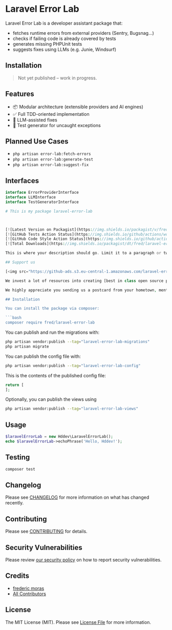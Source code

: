 # Laravel Error Lab

Laravel Error Lab is a developer assistant package that:
- fetches runtime errors from external providers (Sentry, Bugsnag…)
- checks if failing code is already covered by tests
- generates missing PHPUnit tests
- suggests fixes using LLMs (e.g. Junie, Windsurf)

## Installation

> Not yet published – work in progress.

## Features

- 📦 Modular architecture (extensible providers and AI engines)
- ✅ Full TDD-oriented implementation
- 🧠 LLM-assisted fixes
- 🧪 Test generator for uncaught exceptions

## Planned Use Cases

- `php artisan error-lab:fetch-errors`
- `php artisan error-lab:generate-test`
- `php artisan error-lab:suggest-fix`

## Interfaces

```php
interface ErrorProviderInterface
interface LLMInterface
interface TestGeneratorInterface

# This is my package laravel-error-lab



[![Latest Version on Packagist](https://img.shields.io/packagist/v/fred/laravel-error-lab.svg?style=flat-square)](https://packagist.org/packages/fred/laravel-error-lab)
[![GitHub Tests Action Status](https://img.shields.io/github/actions/workflow/status/fred/laravel-error-lab/run-tests.yml?branch=main&label=tests&style=flat-square)](https://github.com/fred/laravel-error-lab/actions?query=workflow%3Arun-tests+branch%3Amain)
[![GitHub Code Style Action Status](https://img.shields.io/github/actions/workflow/status/fred/laravel-error-lab/fix-php-code-style-issues.yml?branch=main&label=code%20style&style=flat-square)](https://github.com/fred/laravel-error-lab/actions?query=workflow%3A"Fix+PHP+code+style+issues"+branch%3Amain)
[![Total Downloads](https://img.shields.io/packagist/dt/fred/laravel-error-lab.svg?style=flat-square)](https://packagist.org/packages/fred/laravel-error-lab)

This is where your description should go. Limit it to a paragraph or two. Consider adding a small example.

## Support us

[<img src="https://github-ads.s3.eu-central-1.amazonaws.com/laravel-error-lab.jpg?t=1" width="419px" />](https://spatie.be/github-ad-click/laravel-error-lab)

We invest a lot of resources into creating [best in class open source packages](https://spatie.be/open-source). You can support us by [buying one of our paid products](https://spatie.be/open-source/support-us).

We highly appreciate you sending us a postcard from your hometown, mentioning which of our package(s) you are using. You'll find our address on [our contact page](https://spatie.be/about-us). We publish all received postcards on [our virtual postcard wall](https://spatie.be/open-source/postcards).

## Installation

You can install the package via composer:

```bash
composer require fred/laravel-error-lab
```

You can publish and run the migrations with:

```bash
php artisan vendor:publish --tag="laravel-error-lab-migrations"
php artisan migrate
```

You can publish the config file with:

```bash
php artisan vendor:publish --tag="laravel-error-lab-config"
```

This is the contents of the published config file:

```php
return [
];
```

Optionally, you can publish the views using

```bash
php artisan vendor:publish --tag="laravel-error-lab-views"
```

## Usage

```php
$laravelErrorLab = new Hddev\LaravelErrorLab();
echo $laravelErrorLab->echoPhrase('Hello, Hddev!');
```

## Testing

```bash
composer test
```

## Changelog

Please see [CHANGELOG](CHANGELOG.md) for more information on what has changed recently.

## Contributing

Please see [CONTRIBUTING](CONTRIBUTING.md) for details.

## Security Vulnerabilities

Please review [our security policy](../../security/policy) on how to report security vulnerabilities.

## Credits

- [frederic moras](https://github.com/fred)
- [All Contributors](../../contributors)

## License

The MIT License (MIT). Please see [License File](LICENSE.md) for more information.
